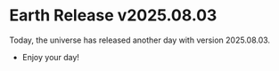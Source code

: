 # Earth Release v2025.08.03
Today, the universe has released another day with version 2025.08.03.
- Enjoy your day!
